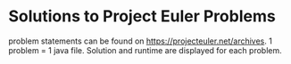 # Solutions to Project Euler Problems
problem statements can be found on https://projecteuler.net/archives.
1 problem = 1 java file.
Solution and runtime are displayed for each problem.